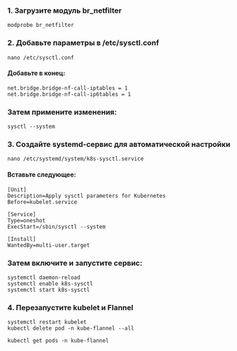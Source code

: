 ### 1. Загрузите модуль br_netfilter
```
modprobe br_netfilter
```

### 2. Добавьте параметры в /etc/sysctl.conf
```
nano /etc/sysctl.conf
```
#### Добавьте в конец:
```
net.bridge.bridge-nf-call-iptables = 1
net.bridge.bridge-nf-call-ip6tables = 1
```

### Затем примените изменения:
```
sysctl --system
```
### 3. Создайте systemd-сервис для автоматической настройки
```
nano /etc/systemd/system/k8s-sysctl.service
```
#### Вставьте следующее:
```
[Unit]
Description=Apply sysctl parameters for Kubernetes
Before=kubelet.service

[Service]
Type=oneshot
ExecStart=/sbin/sysctl --system

[Install]
WantedBy=multi-user.target
```

### Затем включите и запустите сервис:
```
systemctl daemon-reload
systemctl enable k8s-sysctl
systemctl start k8s-sysctl
```

### 4. Перезапустите kubelet и Flannel
```
systemctl restart kubelet
kubectl delete pod -n kube-flannel --all
```
```
kubectl get pods -n kube-flannel
```
